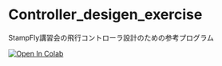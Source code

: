 # Controller_desigen_exercise
StampFly講習会の飛行コントローラ設計のための参考プログラム

[![Open In Colab](https://colab.research.google.com/assets/colab-badge.svg)](https://colab.research.google.com/github/M5Fly-kanazawa/Controller_desigen_exercise/blob/main/python_control_practice.ipynb)
